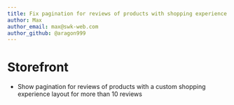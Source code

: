 ```yaml
---
title: Fix pagination for reviews of products with shopping experience layout
author: Max
author_email: max@swk-web.com
author_github: @aragon999
---
```

# Storefront
* Show pagination for reviews of products with a custom shopping experience layout for more than 10 reviews
